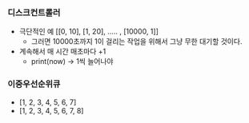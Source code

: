 ### 디스크컨트롤러
- 극단적인 예 [[0, 10], [1, 20], ..... , [10000, 1]]
    - 그러면 10000초까지 1이 걸리는 작업을 위해서 그냥 무한 대기할 것이다.
- 계속해서 매 시간 매초마다 +1
    - print(now) -> 1씩 늘어나야

### 이중우선순위큐
- [1, 2, 3, 4, 5, 6, 7]
- [1, 2, 3, 4, 5, 6, 7, 8]